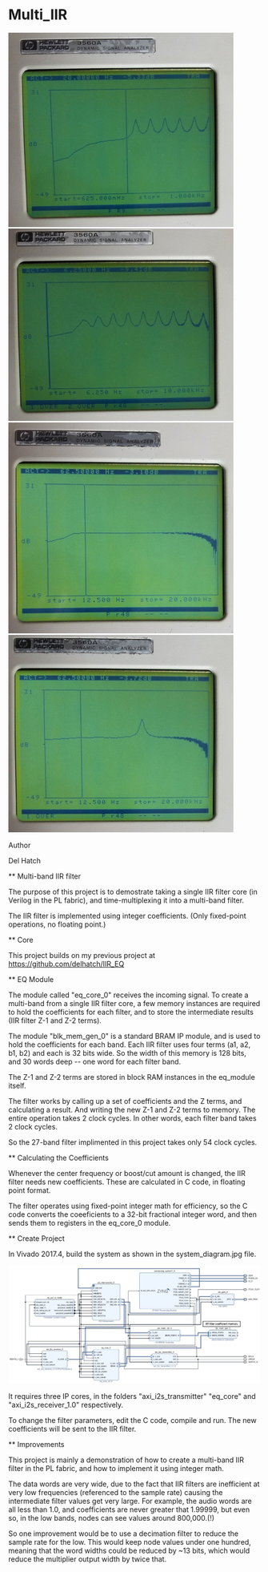 # Multi_IIR

![screenshot](https://github.com/delhatch/Multi_IIR/blob/master/low.jpg)
![screenshot](https://github.com/delhatch/Multi_IIR/blob/master/peaks.jpg)
![screenshot](https://github.com/delhatch/Multi_IIR/blob/master/flat.jpg)
![screenshot](https://github.com/delhatch/Multi_IIR/blob/master/1k.jpg)

Author

Del Hatch

** Multi-band IIR filter

The purpose of this project is to demostrate taking a single IIR filter core (in Verilog in the PL fabric), and time-multiplexing it into a multi-band filter.

The IIR filter is implemented using integer coefficients. (Only fixed-point operations, no floating point.)

** Core

This project builds on my previous project at https://github.com/delhatch/IIR_EQ

** EQ Module

The module called "eq_core_0" receives the incoming signal. To create a multi-band from a single IIR filter core, a few memory instances are required to hold the coefficients for each filter, and to store the intermediate results (IIR filter Z-1 and Z-2 terms).

The module "blk_mem_gen_0" is a standard BRAM IP module, and is used to hold the coefficients for each band. Each IIR filter uses four terms (a1, a2, b1, b2) and each is 32 bits wide. So the width of this memory is 128 bits, and 30 words deep -- one word for each filter band.

The Z-1 and Z-2 terms are stored in block RAM instances in the eq_module itself.

The filter works by calling up a set of coefficients and the Z terms, and calculating a result. And writing the new Z-1 and Z-2 terms to memory. The entire operation takes 2 clock cycles. In other words, each filter band takes 2 clock cycles.

So the 27-band filter implimented in this project takes only 54 clock cycles.

** Calculating the Coefficients

Whenever the center frequency or boost/cut amount is changed, the IIR filter needs new coefficients. These are calculated in C code, in floating point format.

The filter operates using fixed-point integer math for efficiency, so the C code converts the coeeficients to a 32-bit fractional integer word, and then sends them to registers in the eq_core_0 module.

** Create Project

In Vivado 2017.4, build the system as shown in the system_diagram.jpg file.

![system diagram](https://github.com/delhatch/Multi_IIR/blob/master/system_architecture.JPG)

It requires three IP cores, in the folders "axi_i2s_transmitter" "eq_core" and "axi_i2s_receiver_1.0" respectively.

To change the filter parameters, edit the C code, compile and run. The new coefficients will be sent to the IIR filter.

** Improvements

This project is mainly a demonstration of how to create a multi-band IIR filter in the PL fabric, and how to implement it using integer math.

The data words are very wide, due to the fact that IIR filters are inefficient at very low frequencies (referenced to the sample rate) causing the intermediate filter values get very large. For example, the audio words are all less than 1.0, and coefficients are never greater that 1.99999, but even so, in the low bands, nodes can see values around 800,000.(!)

So one improvement would be to use a decimation filter to reduce the sample rate for the low. This would keep node values under one hundred, meaning that the word widths could be reduced by ~13 bits, which would reduce the multiplier output width by twice that.





